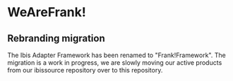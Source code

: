 WeAreFrank!
===============

## Rebranding migration
The Ibis Adapter Framework has been renamed to "Frank!Framework". The migration is a work in progress, we are slowly moving our active products from our ibissource repository over to this repository.
